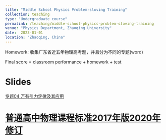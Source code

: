 ```yaml
---
title: "Middle School Physics Problem-sloving Training"
collection: teaching
type: "Undergraduate course"
permalink: /teaching/middle-school-physics-problem-sloving-training
venue: "Physics Department, Zhaoqing University"
date:  2023-01-01 
location: "Zhaoqing, China"
---
```


Homework: 收集广东省近五年物理高考题，并且分为不同的专题(word)

Final score = classroom performance + homework + test

Slides
====

[专题04 万有引力定律及其应用](https://shuailiu1990.github.io/files/第04讲万有引力定律及其应用.pdf)

[普通高中物理课程标准2017年版2020年修订](https://shuailiu1990.github.io/files/普通高中物理课程标准2017年版2020年修订.pdf)
====
